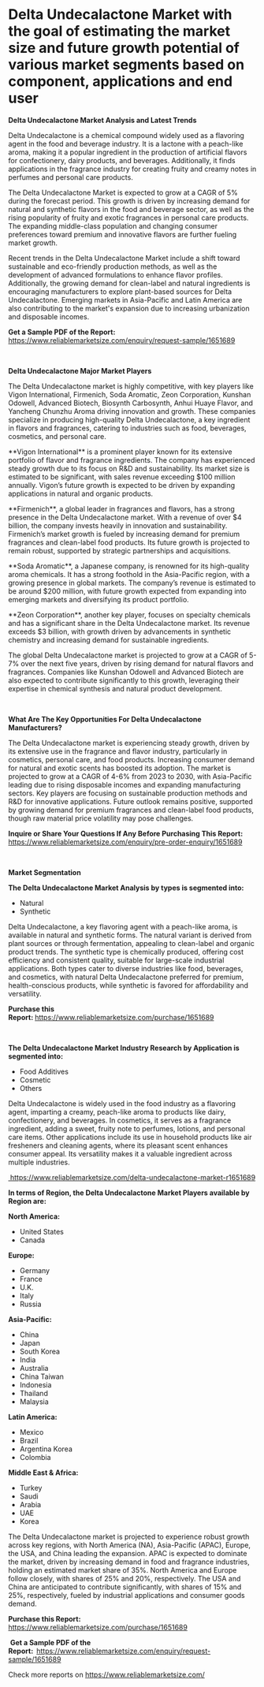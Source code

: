 <p><h1>Delta Undecalactone Market with the goal of estimating the market size and future growth potential of various market segments based on component, applications and end user</h1></p><p><strong>Delta Undecalactone Market Analysis and Latest Trends</strong></p>
<p><p>Delta Undecalactone is a chemical compound widely used as a flavoring agent in the food and beverage industry. It is a lactone with a peach-like aroma, making it a popular ingredient in the production of artificial flavors for confectionery, dairy products, and beverages. Additionally, it finds applications in the fragrance industry for creating fruity and creamy notes in perfumes and personal care products.</p><p>The Delta Undecalactone Market is expected to grow at a CAGR of 5% during the forecast period. This growth is driven by increasing demand for natural and synthetic flavors in the food and beverage sector, as well as the rising popularity of fruity and exotic fragrances in personal care products. The expanding middle-class population and changing consumer preferences toward premium and innovative flavors are further fueling market growth.</p><p>Recent trends in the Delta Undecalactone Market include a shift toward sustainable and eco-friendly production methods, as well as the development of advanced formulations to enhance flavor profiles. Additionally, the growing demand for clean-label and natural ingredients is encouraging manufacturers to explore plant-based sources for Delta Undecalactone. Emerging markets in Asia-Pacific and Latin America are also contributing to the market's expansion due to increasing urbanization and disposable incomes.</p></p>
<p><strong>Get a Sample PDF of the Report:&nbsp;</strong> <a href="https://www.reliablemarketsize.com/enquiry/request-sample/1651689?utm_campaign=1884&utm_medium=2&utm_source=Github&utm_content=ia&utm_term=25012025&utm_id=delta-undecalactone">https://www.reliablemarketsize.com/enquiry/request-sample/1651689</a></p>
<p>&nbsp;</p>
<p><strong>Delta Undecalactone Major Market Players</strong></p>
<p><p>The Delta Undecalactone market is highly competitive, with key players like Vigon International, Firmenich, Soda Aromatic, Zeon Corporation, Kunshan Odowell, Advanced Biotech, Biosynth Carbosynth, Anhui Huaye Flavor, and Yancheng Chunzhu Aroma driving innovation and growth. These companies specialize in producing high-quality Delta Undecalactone, a key ingredient in flavors and fragrances, catering to industries such as food, beverages, cosmetics, and personal care.</p><p>**Vigon International** is a prominent player known for its extensive portfolio of flavor and fragrance ingredients. The company has experienced steady growth due to its focus on R&D and sustainability. Its market size is estimated to be significant, with sales revenue exceeding $100 million annually. Vigon’s future growth is expected to be driven by expanding applications in natural and organic products.</p><p>**Firmenich**, a global leader in fragrances and flavors, has a strong presence in the Delta Undecalactone market. With a revenue of over $4 billion, the company invests heavily in innovation and sustainability. Firmenich’s market growth is fueled by increasing demand for premium fragrances and clean-label food products. Its future growth is projected to remain robust, supported by strategic partnerships and acquisitions.</p><p>**Soda Aromatic**, a Japanese company, is renowned for its high-quality aroma chemicals. It has a strong foothold in the Asia-Pacific region, with a growing presence in global markets. The company’s revenue is estimated to be around $200 million, with future growth expected from expanding into emerging markets and diversifying its product portfolio.</p><p>**Zeon Corporation**, another key player, focuses on specialty chemicals and has a significant share in the Delta Undecalactone market. Its revenue exceeds $3 billion, with growth driven by advancements in synthetic chemistry and increasing demand for sustainable ingredients.</p><p>The global Delta Undecalactone market is projected to grow at a CAGR of 5-7% over the next five years, driven by rising demand for natural flavors and fragrances. Companies like Kunshan Odowell and Advanced Biotech are also expected to contribute significantly to this growth, leveraging their expertise in chemical synthesis and natural product development.</p></p>
<p>&nbsp;</p>
<p><strong>What Are The Key Opportunities For Delta Undecalactone Manufacturers?</strong></p>
<p><p>The Delta Undecalactone market is experiencing steady growth, driven by its extensive use in the fragrance and flavor industry, particularly in cosmetics, personal care, and food products. Increasing consumer demand for natural and exotic scents has boosted its adoption. The market is projected to grow at a CAGR of 4-6% from 2023 to 2030, with Asia-Pacific leading due to rising disposable incomes and expanding manufacturing sectors. Key players are focusing on sustainable production methods and R&D for innovative applications. Future outlook remains positive, supported by growing demand for premium fragrances and clean-label food products, though raw material price volatility may pose challenges.</p></p>
<p><strong>Inquire or Share Your Questions If Any Before Purchasing This Report:</strong> <a href="https://www.reliablemarketsize.com/enquiry/pre-order-enquiry/1651689?utm_campaign=1884&utm_medium=2&utm_source=Github&utm_content=ia&utm_term=25012025&utm_id=delta-undecalactone">https://www.reliablemarketsize.com/enquiry/pre-order-enquiry/1651689</a></p>
<p>&nbsp;</p>
<p><strong>Market Segmentation</strong></p>
<p><strong>The Delta Undecalactone Market Analysis by types is segmented into:</strong></p>
<p><ul><li>Natural</li><li>Synthetic</li></ul></p>
<p><p>Delta Undecalactone, a key flavoring agent with a peach-like aroma, is available in natural and synthetic forms. The natural variant is derived from plant sources or through fermentation, appealing to clean-label and organic product trends. The synthetic type is chemically produced, offering cost efficiency and consistent quality, suitable for large-scale industrial applications. Both types cater to diverse industries like food, beverages, and cosmetics, with natural Delta Undecalactone preferred for premium, health-conscious products, while synthetic is favored for affordability and versatility.</p></p>
<p><strong>Purchase this Report:&nbsp;</strong><a href="https://www.reliablemarketsize.com/purchase/1651689?utm_campaign=1884&utm_medium=2&utm_source=Github&utm_content=ia&utm_term=25012025&utm_id=delta-undecalactone">https://www.reliablemarketsize.com/purchase/1651689</a></p>
<p>&nbsp;</p>
<p><strong>The Delta Undecalactone Market Industry Research by Application is segmented into:</strong></p>
<p><ul><li>Food Additives</li><li>Cosmetic</li><li>Others</li></ul></p>
<p><p>Delta Undecalactone is widely used in the food industry as a flavoring agent, imparting a creamy, peach-like aroma to products like dairy, confectionery, and beverages. In cosmetics, it serves as a fragrance ingredient, adding a sweet, fruity note to perfumes, lotions, and personal care items. Other applications include its use in household products like air fresheners and cleaning agents, where its pleasant scent enhances consumer appeal. Its versatility makes it a valuable ingredient across multiple industries.</p></p>
<p><a href="https://www.reliablemarketsize.com/delta-undecalactone-market-r1651689?utm_campaign=1884&utm_medium=2&utm_source=Github&utm_content=ia&utm_term=25012025&utm_id=delta-undecalactone">&nbsp;https://www.reliablemarketsize.com/delta-undecalactone-market-r1651689</a></p>
<p><strong>In terms of Region, the Delta Undecalactone Market Players available by Region are:</strong></p>
<p>
    <p> <strong> North America: </strong>
        <ul>
            <li>United States</li>
            <li>Canada</li>
        </ul>
        </p> 
    <p> <strong> Europe: </strong>
        <ul>
            <li>Germany</li>
            <li>France</li>
            <li>U.K.</li>
            <li>Italy</li>
            <li>Russia</li>
        </ul>
        </p> 
    <p> <strong> Asia-Pacific: </strong>
        <ul>
            <li>China</li>
            <li>Japan</li>
            <li>South Korea</li>
            <li>India</li>
            <li>Australia</li>
            <li>China Taiwan</li>
            <li>Indonesia</li>
            <li>Thailand</li>
            <li>Malaysia</li>
        </ul>
        </p> 
    <p> <strong> Latin America: </strong>
        <ul>
            <li>Mexico</li>
            <li>Brazil</li>
            <li>Argentina Korea</li>
            <li>Colombia</li>
        </ul>
        </p> 
    <p> <strong> Middle East & Africa: </strong>
        <ul>
            <li>Turkey</li>
            <li>Saudi</li>
            <li>Arabia</li>
            <li>UAE</li>
            <li>Korea</li>
        </ul>
    </p>
    </p>
<p><p>The Delta Undecalactone market is projected to experience robust growth across key regions, with North America (NA), Asia-Pacific (APAC), Europe, the USA, and China leading the expansion. APAC is expected to dominate the market, driven by increasing demand in food and fragrance industries, holding an estimated market share of 35%. North America and Europe follow closely, with shares of 25% and 20%, respectively. The USA and China are anticipated to contribute significantly, with shares of 15% and 25%, respectively, fueled by industrial applications and consumer goods demand.</p></p>
<p><strong>Purchase this Report: </strong><a href="https://www.reliablemarketsize.com/purchase/1651689?utm_campaign=1884&utm_medium=2&utm_source=Github&utm_content=ia&utm_term=25012025&utm_id=delta-undecalactone">https://www.reliablemarketsize.com/purchase/1651689</a></p>
<p>&nbsp;<strong>Get a Sample PDF of the Report:&nbsp;&nbsp;</strong><a href="https://www.reliablemarketsize.com/enquiry/request-sample/1651689?utm_campaign=1884&utm_medium=2&utm_source=Github&utm_content=ia&utm_term=25012025&utm_id=delta-undecalactone">https://www.reliablemarketsize.com/enquiry/request-sample/1651689</a></p>
<p><strong></strong></p>
<p>Check more reports on <a href="https://www.reliablemarketsize.com/?utm_campaign=1884&utm_medium=2&utm_source=Github&utm_content=ia&utm_term=25012025&utm_id=delta-undecalactone">https://www.reliablemarketsize.com/</a></p>